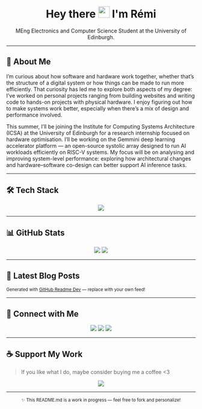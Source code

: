 

<h1 align="center">Hey there <img src="https://raw.githubusercontent.com/aemmadi/aemmadi/master/wave.gif" width="30"> I'm Rémi</h1>

<p align="center"><BOLD KEYWORD e.g., passionate>MEng Electronics and Computer Science Student at the University of Edinburgh.</p>

---

## 🚀 About Me

I’m curious about how software and hardware work together, whether that’s the structure of a digital system or how things can be made to run more efficiently. That curiosity has led me to explore both aspects of my degree: I’ve worked on personal projects ranging from building websites and writing code to hands-on projects with physical hardware. I enjoy figuring out how to make systems work better, especially when there’s a mix of design and performance involved.

This summer, I’ll be joining the Institute for Computing Systems Architecture (ICSA) at the University of Edinburgh for a research internship focused on hardware optimisation. I’ll be working on the Gemmini deep learning accelerator platform — an open-source systolic array designed to run AI workloads efficiently on RISC-V systems. My focus will be on analysing and improving system-level performance: exploring how architectural changes and hardware–software co-design can better support AI inference tasks.

---

## 🛠️ Tech Stack
<div align="center">
  <img src="https://skillicons.dev/icons?i=python,typescript,react,nextjs,nodejs,java,go,cpp,aws,gcp,docker,kubernetes,postgresql,mongodb" />
</div>

---

## 📊 GitHub Stats
<div align="center">
  <img src="https://github-readme-stats.vercel.app/api?username=<YOUR_GITHUB_HANDLE>&show_icons=true&theme=transparent&hide_border=true" />
  <img src="https://github-readme-stats.vercel.app/api/top-langs/?username=<YOUR_GITHUB_HANDLE>&layout=compact&theme=transparent&hide_border=true" />
</div>

---

## 📝 Latest Blog Posts
<!-- BLOG-POST-LIST:START -->
<!-- BLOG-POST-LIST:END -->
<sub>Generated with [GitHub Readme Dev](https://github.com/marketplace/actions/blog-post-workflow) &mdash; replace with your own feed!</sub>

---

## 🤝 Connect with Me
<p align="center">
  <a href="https://www.linkedin.com/in/<linkedin-username>/" target="_blank"><img src="https://img.shields.io/badge/LinkedIn-%230077B5.svg?style=for-the-badge&logo=linkedin&logoColor=white"/></a>
  <a href="https://twitter.com/<twitter-handle>" target="_blank"><img src="https://img.shields.io/badge/X-%23181717.svg?style=for-the-badge&logo=x&logoColor=white"/></a>
  <a href="mailto:<email@example.com>"><img src="https://img.shields.io/badge/Email-%23D14836.svg?style=for-the-badge&logo=gmail&logoColor=white"/></a>
</p>

---

## ☕ Support My Work

> If you like what I do, maybe consider buying me a coffee <3

<p align="center">
  <a href="https://www.buymeacoffee.com/<username>" target="_blank"><img src="https://img.shields.io/badge/Buy_Me_A_Coffee-%2346b2e0?style=for-the-badge&logo=buy-me-a-coffee&logoColor=white"/></a>
</p>

---

<p align="center"><sub>✨ This README.md is a work in progress — feel free to fork and personalize!</sub></p>

